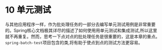 # 10 <a title="unit test" style="color:black;">单元测试</a>

与其他应用程序一样，作为批处理任务的一部分去编写单元测试用例是非常重要的。Spring核心文档极其详尽的描述了如何使用用单元测试和集成测试,所以这里就不再重复。然而，思考一下点对点的批处理任务是很重要的，这是本章的重点。<code>spring-batch-test</code>项目包含的类,将有助于使点到点的测试方法更容易。